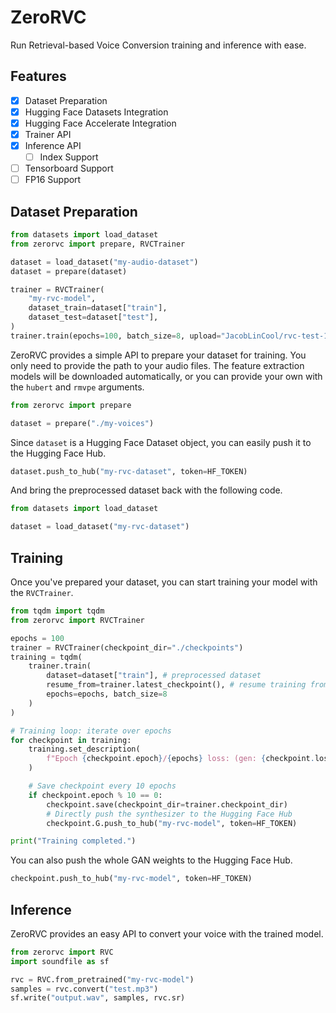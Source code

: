 # ZeroRVC

Run Retrieval-based Voice Conversion training and inference with ease.

## Features

- [x] Dataset Preparation
- [x] Hugging Face Datasets Integration
- [x] Hugging Face Accelerate Integration
- [x] Trainer API
- [x] Inference API
  - [ ] Index Support
- [ ] Tensorboard Support
- [ ] FP16 Support

## Dataset Preparation

```py
from datasets import load_dataset
from zerorvc import prepare, RVCTrainer

dataset = load_dataset("my-audio-dataset")
dataset = prepare(dataset)

trainer = RVCTrainer(
    "my-rvc-model",
    dataset_train=dataset["train"],
    dataset_test=dataset["test"],
)
trainer.train(epochs=100, batch_size=8, upload="JacobLinCool/rvc-test-1")
```

ZeroRVC provides a simple API to prepare your dataset for training. You only need to provide the path to your audio files. The feature extraction models will be downloaded automatically, or you can provide your own with the `hubert` and `rmvpe` arguments.

```py
from zerorvc import prepare

dataset = prepare("./my-voices")
```

Since `dataset` is a Hugging Face Dataset object, you can easily push it to the Hugging Face Hub.

```py
dataset.push_to_hub("my-rvc-dataset", token=HF_TOKEN)
```

And bring the preprocessed dataset back with the following code.

```py
from datasets import load_dataset

dataset = load_dataset("my-rvc-dataset")
```

## Training

Once you've prepared your dataset, you can start training your model with the `RVCTrainer`.

```py
from tqdm import tqdm
from zerorvc import RVCTrainer

epochs = 100
trainer = RVCTrainer(checkpoint_dir="./checkpoints")
training = tqdm(
    trainer.train(
        dataset=dataset["train"], # preprocessed dataset
        resume_from=trainer.latest_checkpoint(), # resume training from the latest checkpoint if any
        epochs=epochs, batch_size=8
    )
)

# Training loop: iterate over epochs
for checkpoint in training:
    training.set_description(
        f"Epoch {checkpoint.epoch}/{epochs} loss: (gen: {checkpoint.loss_gen:.4f}, fm: {checkpoint.loss_fm:.4f}, mel: {checkpoint.loss_mel:.4f}, kl: {checkpoint.loss_kl:.4f}, disc: {checkpoint.loss_disc:.4f})"
    )

    # Save checkpoint every 10 epochs
    if checkpoint.epoch % 10 == 0:
        checkpoint.save(checkpoint_dir=trainer.checkpoint_dir)
        # Directly push the synthesizer to the Hugging Face Hub
        checkpoint.G.push_to_hub("my-rvc-model", token=HF_TOKEN)

print("Training completed.")
```

You can also push the whole GAN weights to the Hugging Face Hub.

```py
checkpoint.push_to_hub("my-rvc-model", token=HF_TOKEN)
```

## Inference

ZeroRVC provides an easy API to convert your voice with the trained model.

```py
from zerorvc import RVC
import soundfile as sf

rvc = RVC.from_pretrained("my-rvc-model")
samples = rvc.convert("test.mp3")
sf.write("output.wav", samples, rvc.sr)
```
